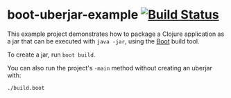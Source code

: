 # boot-uberjar-example [![Build Status][badge]][build]

This example project demonstrates how to package a Clojure application
as a jar that can be executed with `java -jar`, using the [Boot] build tool.

To create a jar, run `boot build`.

You can also run the project's `-main` method without creating an uberjar with:

    ./build.boot

[Boot]:  http://boot-clj.com/
[badge]: https://travis-ci.org/adzerk-oss/boot-uberjar-example.png?branch=master
[build]: https://travis-ci.org/adzerk-oss/boot-uberjar-example
